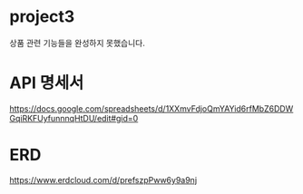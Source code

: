 # project3
상품 관련 기능들을 완성하지 못했습니다.

# API 명세서
https://docs.google.com/spreadsheets/d/1XXmvFdjoQmYAYid6rfMbZ6DDWGqiRKFUyfunnnqHtDU/edit#gid=0

# ERD
https://www.erdcloud.com/d/prefszpPww6y9a9nj
